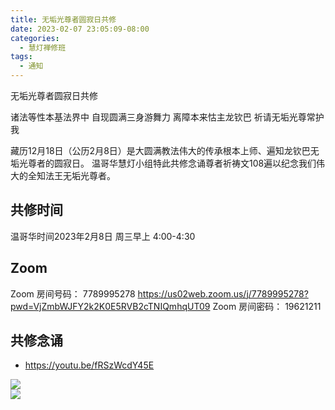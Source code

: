 ```yaml
---
title: 无垢光尊者圆寂日共修
date: 2023-02-07 23:05:09-08:00
categories:
  - 慧灯禅修班
tags:
  - 通知
---
```

无垢光尊者圆寂日共修


诸法等性本基法界中 自现圆满三身游舞力 
离障本来怙主龙钦巴 祈请无垢光尊常护我


藏历12月18日（公历2月8日）是大圆满教法伟大的传承根本上师、遍知龙钦巴无垢光尊者的圆寂日。
温哥华慧灯小组特此共修念诵尊者祈祷文108遍以纪念我们伟大的全知法王无垢光尊者。


## 共修时间

温哥华时间2023年2月8日 周三早上 4:00-4:30

## Zoom

Zoom 房间号码： 7789995278 https://us02web.zoom.us/j/7789995278?pwd=VjZmbWJFY2k2K0E5RVB2cTNIQmhqUT09
Zoom 房间密码： 19621211

## 共修念诵 

- <https://youtu.be/fRSzWcdY45E>



![](http://huidengchanxiu.net/hdv/f/up/longchengpa_wechat-image_20220219124940.jpg)   
![](http://huidengchanxiu.net/hdv/f/up/全知无垢光尊者祈祷颂.png)